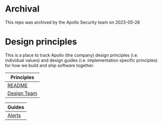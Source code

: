 # Archival
This repo was archived by the Apollo Security team on 2023-05-26



# Design principles

This is a place to track Apollo (the company) design principles (i.e. individual values) and design guides (i.e. implementation specific principles) for how we build and ship software together.

| Principles |
|---|
| [README](principles/README.md) |
| [Design Team](principles/design-team.md) |

| Guides |
|---|
| [Alerts](guides/alerts.md) |
